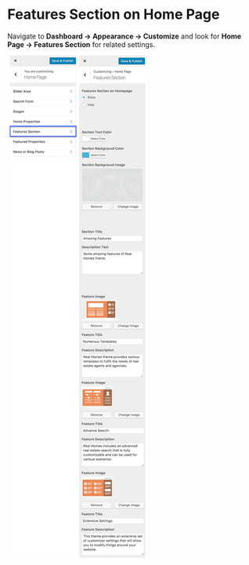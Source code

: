 # Features Section on Home Page

Navigate to **Dashboard → Appearance → Customize** and look for **Home Page → Features Section** for related settings.

![Properties On Home Page](images/home-setup/features-settings-classic-combined.png)
